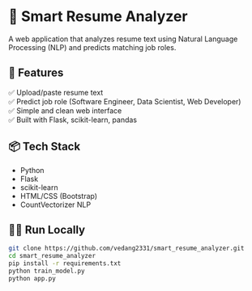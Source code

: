 # 🚀 Smart Resume Analyzer

A web application that analyzes resume text using Natural Language Processing (NLP) and predicts matching job roles.

## 🌟 Features
✅ Upload/paste resume text  
✅ Predict job role (Software Engineer, Data Scientist, Web Developer)  
✅ Simple and clean web interface  
✅ Built with Flask, scikit-learn, pandas

## 📦 Tech Stack
- Python
- Flask
- scikit-learn
- HTML/CSS (Bootstrap)
- CountVectorizer NLP

## 🏃‍♂️ Run Locally
```bash
git clone https://github.com/vedang2331/smart_resume_analyzer.git
cd smart_resume_analyzer
pip install -r requirements.txt
python train_model.py
python app.py
